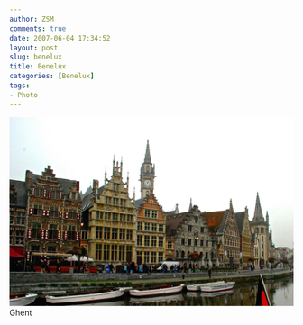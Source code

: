 ```yaml
---
author: ZSM
comments: true
date: 2007-06-04 17:34:52
layout: post
slug: benelux
title: Benelux
categories: [Benelux]
tags:
- Photo
---
```

![Benelux](/public/thumb/Benelux7.jpg)
Ghent

